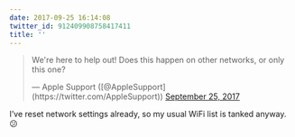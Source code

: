```yaml
---
date: 2017-09-25 16:14:08
twitter_id: 912409908758417411
title: ''
---
```


<blockquote class="twitter-tweet"><p lang="en" dir="ltr">We&#39;re here to help out!  Does this happen on other networks, or only this one?</p>&mdash; Apple Support ([@AppleSupport](https://twitter.com/AppleSupport)) <a href="https://twitter.com/AppleSupport/status/912409122133430272?ref_src=twsrc%5Etfw">September 25, 2017</a></blockquote>
<script async src="https://platform.twitter.com/widgets.js" charset="utf-8"></script>

I’ve reset network settings already, so my usual WiFi list is tanked anyway. 😕
